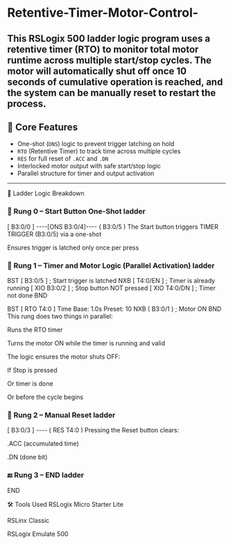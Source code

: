# Retentive-Timer-Motor-Control-
This RSLogix 500 ladder logic program uses a **retentive timer (RTO)** to monitor total motor runtime across multiple start/stop cycles. The motor will automatically shut off once 10 seconds of cumulative operation is reached, and the system can be manually reset to restart the process.
---

## 🧠 Core Features

- One-shot (`ONS`) logic to prevent trigger latching on hold
- `RTO` (Retentive Timer) to track time across multiple cycles
- `RES` for full reset of `.ACC` and `.DN`
- Interlocked motor output with safe start/stop logic
- Parallel structure for timer and output activation

---


🔧 Ladder Logic Breakdown 
### 🔁 Rung 0 – Start Button One-Shot ladder

[ B3:0/0 ] ----[ONS B3:0/4]---- ( B3:0/5 )
The Start button triggers TIMER TRIGGER (B3:0/5) via a one-shot

Ensures trigger is latched only once per press

### 🔁 Rung 1 – Timer and Motor Logic (Parallel Activation) ladder

BST 
  [ B3:0/5 ]   ; Start trigger is latched
NXB
  [ T4:0/EN ]  ; Timer is already running
[ XIO B3:0/2 ] ; Stop button NOT pressed
[ XIO T4:0/DN ] ; Timer not done
BND

BST
  [ RTO T4:0 ]
    Time Base: 1.0s
    Preset: 10
NXB
  ( B3:0/1 )   ; Motor ON
BND
This rung does two things in parallel:

Runs the RTO timer

Turns the motor ON while the timer is running and valid

The logic ensures the motor shuts OFF:

If Stop is pressed

Or timer is done

Or before the cycle begins

### 🔁 Rung 2 – Manual Reset ladder

[ B3:0/3 ] ---- ( RES T4:0 )
Pressing the Reset button clears:

.ACC (accumulated time)

.DN (done bit)

### 🔚 Rung 3 – END ladder

END

🛠 Tools Used
RSLogix Micro Starter Lite

RSLinx Classic

RSLogix Emulate 500
